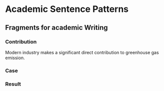 # Academic Sentence Patterns 

## Fragments for academic Writing

### Contribution

Modern industry makes a significant direct contribution to greenhouse gas emission.

### Case

### Result